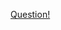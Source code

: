 <a href="https://quera.ir/problemset/contest/61038/%D8%B3%D8%A4%D8%A7%D9%84-%D8%B1%DB%8C%D8%A7%D8%B6%DB%8C%D8%A7%D8%AA-%D9%85%D8%AF%D8%B1%D8%B3%D9%87-%D8%B4%D8%A8%D8%A7%D9%86%D9%87-%D8%B1%D9%88%D8%B2%DB%8C">Question!</a>